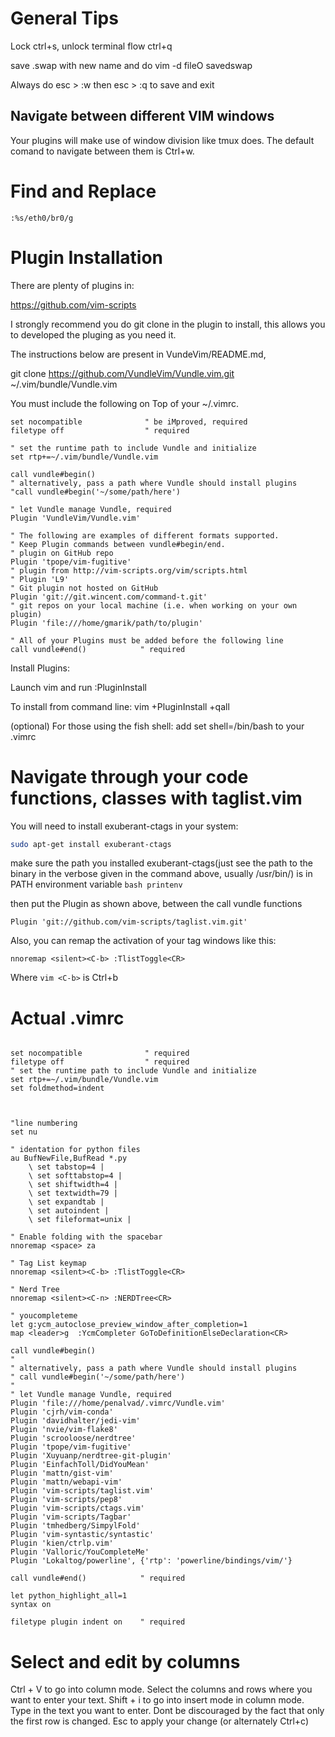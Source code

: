 # General Tips

Lock ctrl+s, unlock terminal flow ctrl+q

save .swap with new name and do vim -d fileO savedswap

Always do esc > :w  then esc > :q to save and exit

## Navigate between different VIM windows 

Your plugins will make use of window division like tmux does. The default comand to navigate between them is Ctrl+w.

# Find and Replace

```vim 
:%s/eth0/br0/g
```

# Plugin Installation

There are plenty of plugins in:

https://github.com/vim-scripts

I strongly recommend you do git clone in the plugin to install, this allows you to developed the pluging as you need it.

The instructions below are present in VundeVim/README.md, 

git clone https://github.com/VundleVim/Vundle.vim.git ~/.vim/bundle/Vundle.vim

You must include the following on Top of your ~/.vimrc.


```vim
set nocompatible              " be iMproved, required
filetype off                  " required

" set the runtime path to include Vundle and initialize
set rtp+=~/.vim/bundle/Vundle.vim

call vundle#begin()
" alternatively, pass a path where Vundle should install plugins
"call vundle#begin('~/some/path/here')

" let Vundle manage Vundle, required
Plugin 'VundleVim/Vundle.vim'

" The following are examples of different formats supported.
" Keep Plugin commands between vundle#begin/end.
" plugin on GitHub repo
Plugin 'tpope/vim-fugitive'
" plugin from http://vim-scripts.org/vim/scripts.html
" Plugin 'L9'
" Git plugin not hosted on GitHub
Plugin 'git://git.wincent.com/command-t.git'
" git repos on your local machine (i.e. when working on your own plugin)
Plugin 'file:///home/gmarik/path/to/plugin'

" All of your Plugins must be added before the following line
call vundle#end()            " required
``` 
Install Plugins:

Launch vim and run :PluginInstall

To install from command line: vim +PluginInstall +qall

(optional) For those using the fish shell: add set shell=/bin/bash to your .vimrc

# Navigate through your code functions, classes with taglist.vim

You will need to install exuberant-ctags in your system:
```bash
sudo apt-get install exuberant-ctags
```

make sure the path you installed exuberant-ctags(just see the path to the binary in the verbose given in the command above, usually /usr/bin/) is in PATH environment variable ```bash printenv```

then put the Plugin as shown above, between the call vundle functions
```vim
Plugin 'git://github.com/vim-scripts/taglist.vim.git'
```

Also, you can remap the activation of your tag windows like this:
```vim
nnoremap <silent><C-b> :TlistToggle<CR>
``` 

Where ```vim <C-b>``` is Ctrl+b

# Actual .vimrc

```vim 

set nocompatible              " required
filetype off                  " required
" set the runtime path to include Vundle and initialize
set rtp+=~/.vim/bundle/Vundle.vim
set foldmethod=indent



"line numbering
set nu

" identation for python files
au BufNewFile,BufRead *.py
    \ set tabstop=4 |
    \ set softtabstop=4 |
    \ set shiftwidth=4 |
    \ set textwidth=79 |
    \ set expandtab |
    \ set autoindent |
    \ set fileformat=unix |

" Enable folding with the spacebar
nnoremap <space> za

" Tag List keymap
nnoremap <silent><C-b> :TlistToggle<CR>

" Nerd Tree
nnoremap <silent><C-n> :NERDTree<CR>

" youcompleteme
let g:ycm_autoclose_preview_window_after_completion=1
map <leader>g  :YcmCompleter GoToDefinitionElseDeclaration<CR>

call vundle#begin()
"
" alternatively, pass a path where Vundle should install plugins
" call vundle#begin('~/some/path/here')
"
" let Vundle manage Vundle, required
Plugin 'file:///home/penalvad/.vimrc/Vundle.vim'
Plugin 'cjrh/vim-conda' 
Plugin 'davidhalter/jedi-vim'
Plugin 'nvie/vim-flake8'
Plugin 'scrooloose/nerdtree'
Plugin 'tpope/vim-fugitive'
Plugin 'Xuyuanp/nerdtree-git-plugin'
Plugin 'EinfachToll/DidYouMean'
Plugin 'mattn/gist-vim'
Plugin 'mattn/webapi-vim'
Plugin 'vim-scripts/taglist.vim'
Plugin 'vim-scripts/pep8'
Plugin 'vim-scripts/ctags.vim'
Plugin 'vim-scripts/Tagbar'
Plugin 'tmhedberg/SimpylFold'
Plugin 'vim-syntastic/syntastic'
Plugin 'kien/ctrlp.vim'
Plugin 'Valloric/YouCompleteMe'
Plugin 'Lokaltog/powerline', {'rtp': 'powerline/bindings/vim/'}

call vundle#end()            " required

let python_highlight_all=1
syntax on

filetype plugin indent on    " required

```
# Select and edit by columns

Ctrl + V to go into column mode.
Select the columns and rows where you want to enter your text.
Shift + i to go into insert mode in column mode.
Type in the text you want to enter. Dont be discouraged by the fact that only the first row is changed.
Esc to apply your change (or alternately Ctrl+c)
